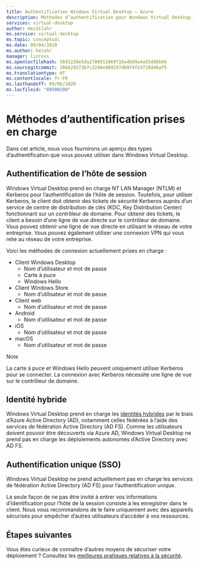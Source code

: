 ```yaml
---
title: Authentification Windows Virtual Desktop – Azure
description: Méthodes d’authentification pour Windows Virtual Desktop.
services: virtual-desktop
author: Heidilohr
ms.service: virtual-desktop
ms.topic: conceptual
ms.date: 09/04/2020
ms.author: helohr
manager: lizross
ms.openlocfilehash: 5681228e5da2708912d69f16a4b09a4a93d8bb04
ms.sourcegitcommit: 206629373b7c2246e909297d69f4fe3728446af5
ms.translationtype: HT
ms.contentlocale: fr-FR
ms.lasthandoff: 09/06/2020
ms.locfileid: "89500298"
---
```

# <a name="supported-authentication-methods"></a>Méthodes d’authentification prises en charge

Dans cet article, nous vous fournirons un aperçu des types d’authentification que vous pouvez utiliser dans Windows Virtual Desktop.

## <a name="session-host-authentication"></a>Authentification de l’hôte de session

Windows Virtual Desktop prend en charge NT LAN Manager (NTLM) et Kerberos pour l’authentification de l’hôte de session. Toutefois, pour utiliser Kerberos, le client doit obtenir des tickets de sécurité Kerberos auprès d’un service de centre de distribution de clés (KDC, Key Distribution Center) fonctionnant sur un contrôleur de domaine. Pour obtenir des tickets, le client a besoin d’une ligne de vue directe sur le contrôleur de domaine. Vous pouvez obtenir une ligne de vue directe en utilisant le réseau de votre entreprise. Vous pouvez également utiliser une connexion VPN qui vous relie au réseau de votre entreprise.

Voici les méthodes de connexion actuellement prises en charge :

- Client Windows Desktop
    - Nom d’utilisateur et mot de passe
    - Carte à puce
    - Windows Hello
- Client Windows Store
    - Nom d’utilisateur et mot de passe
- Client web
    - Nom d’utilisateur et mot de passe
- Android
    - Nom d’utilisateur et mot de passe
- iOS
    - Nom d’utilisateur et mot de passe
- macOS
    - Nom d’utilisateur et mot de passe

>[!NOTE]
>La carte à puce et Windows Hello peuvent uniquement utiliser Kerberos pour se connecter. La connexion avec Kerberos nécessite une ligne de vue sur le contrôleur de domaine.

## <a name="hybrid-identity"></a>Identité hybride

Windows Virtual Desktop prend en charge les [identités hybrides](../active-directory/hybrid/whatis-hybrid-identity.md) par le biais d’Azure Active Directory (AD), notamment celles fédérées à l’aide des services de fédération Active Directory (AD FS). Comme les utilisateurs doivent pouvoir être découverts via Azure AD, Windows Virtual Desktop ne prend pas en charge les déploiements autonomes d’Active Directory avec AD FS.

## <a name="single-sign-on-sso"></a>Authentification unique (SSO)

Windows Virtual Desktop ne prend actuellement pas en charge les services de fédération Active Directory (AD FS) pour l’authentification unique.

La seule façon de ne pas être invité à entrer vos informations d’identification pour l’hôte de la session consiste à les enregistrer dans le client. Nous vous recommandons de le faire uniquement avec des appareils sécurisés pour empêcher d’autres utilisateurs d’accéder à vos ressources.

## <a name="next-steps"></a>Étapes suivantes

Vous êtes curieux de connaître d’autres moyens de sécuriser votre déploiement ? Consultez les [meilleures pratiques relatives à la sécurité](security-guide.md).
